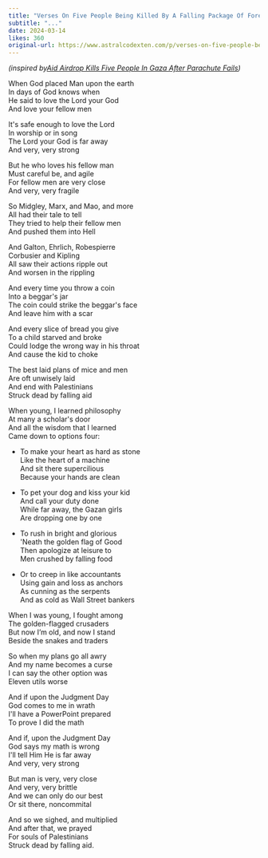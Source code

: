 ```yaml
---
title: "Verses On Five People Being Killed By A Falling Package Of Foreign Aid"
subtitle: "..."
date: 2024-03-14
likes: 360
original-url: https://www.astralcodexten.com/p/verses-on-five-people-being-killed
---
```

_(inspired by[Aid Airdrop Kills Five People In Gaza After Parachute Fails](https://www.aljazeera.com/program/newsfeed/2024/3/8/fatal-aid-drop-over-gaza-as-parachutes-fail))_

When God placed Man upon the earth  
In days of God knows when  
He said to love the Lord your God  
And love your fellow men

It's safe enough to love the Lord  
In worship or in song  
The Lord your God is far away  
And very, very strong

But he who loves his fellow man  
Must careful be, and agile  
For fellow men are very close  
And very, very fragile

So Midgley, Marx, and Mao, and more  
All had their tale to tell  
They tried to help their fellow men  
And pushed them into Hell

And Galton, Ehrlich, Robespierre  
Corbusier and Kipling  
All saw their actions ripple out  
And worsen in the rippling

And every time you throw a coin  
Into a beggar's jar  
The coin could strike the beggar's face  
And leave him with a scar

And every slice of bread you give  
To a child starved and broke  
Could lodge the wrong way in his throat  
And cause the kid to choke

The best laid plans of mice and men  
Are oft unwisely laid  
And end with Palestinians  
Struck dead by falling aid

When young, I learned philosophy  
At many a scholar's door  
And all the wisdom that I learned  
Came down to options four:

  * To make your heart as hard as stone  
Like the heart of a machine  
And sit there supercilious  
Because your hands are clean

  * To pet your dog and kiss your kid  
And call your duty done  
While far away, the Gazan girls  
Are dropping one by one

  * To rush in bright and glorious  
'Neath the golden flag of Good  
Then apologize at leisure to  
Men crushed by falling food

  * Or to creep in like accountants  
Using gain and loss as anchors  
As cunning as the serpents  
And as cold as Wall Street bankers




When I was young, I fought among  
The golden-flagged crusaders  
But now I’m old, and now I stand  
Beside the snakes and traders

So when my plans go all awry  
And my name becomes a curse  
I can say the other option was  
Eleven utils worse

And if upon the Judgment Day  
God comes to me in wrath  
I'll have a PowerPoint prepared  
To prove I did the math

And if, upon the Judgment Day  
God says my math is wrong  
I'll tell Him He is far away  
And very, very strong

But man is very, very close  
And very, very brittle  
And we can only do our best  
Or sit there, noncommital

And so we sighed, and multiplied  
And after that, we prayed  
For souls of Palestinians  
Struck dead by falling aid.
